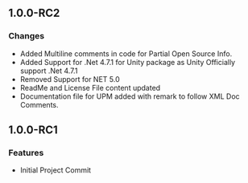 ## 1.0.0-RC2
### Changes
- Added Multiline comments in code for Partial Open Source Info.
- Added Support for .Net 4.7.1 for Unity package as Unity Officially support .Net 4.7.1
- Removed Support for NET 5.0
- ReadMe and License File content updated
- Documentation file for UPM added with remark to follow XML Doc Comments.

## 1.0.0-RC1
### Features
* Initial Project Commit
